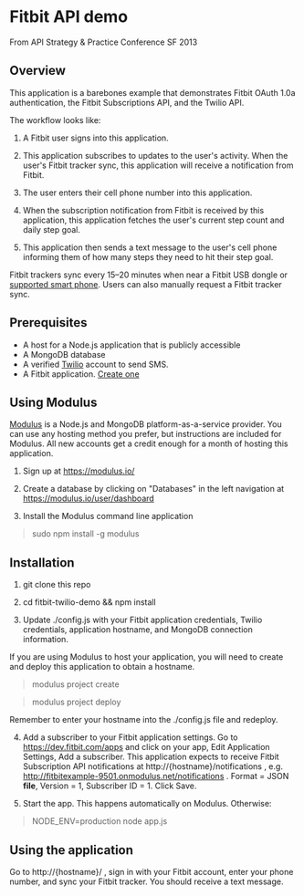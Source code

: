 # Fitbit API demo
From API Strategy & Practice Conference SF 2013

## Overview
This application is a barebones example that demonstrates Fitbit OAuth 1.0a authentication, the Fitbit Subscriptions API, and the Twilio API.

The workflow looks like:

1. A Fitbit user signs into this application.

2. This application subscribes to updates to the user's activity. When the user's Fitbit tracker sync, this application will receive a notification from Fitbit.

3. The user enters their cell phone number into this application.

4. When the subscription notification from Fitbit is received by this application, this application fetches the user's current step count and daily step goal.

5. This application then sends a text message to the user's cell phone informing them of how many steps they need to hit their step goal.

Fitbit trackers sync every 15–20 minutes when near a Fitbit USB dongle or [supported smart phone](https://www.fitbit.com/devices). Users can also manually request a Fitbit tracker sync.


## Prerequisites

- A host for a Node.js application that is publicly accessible
- A MongoDB database
- A verified [Twilio](https://www.twilio.com/) account to send SMS. 
- A Fitbit application. [Create one](https://dev.fitbit.com/apps)


## Using Modulus
[Modulus](https://modulus.io/) is a Node.js and MongoDB platform-as-a-service provider. You can use any hosting method you prefer, but instructions are included for Modulus. All new accounts get a credit enough for a month of hosting this application.

1. Sign up at https://modulus.io/

2. Create a database by clicking on "Databases" in the left navigation at https://modulus.io/user/dashboard

3. Install the Modulus command line application
> sudo npm install -g modulus


## Installation

1. git clone this repo

2. cd fitbit-twilio-demo && npm install

3. Update ./config.js with your Fitbit application credentials, Twilio credentials, application hostname, and MongoDB connection information.

If you are using Modulus to host your application, you will need to create and deploy this application to obtain a hostname.

> modulus project create

> modulus project deploy

Remember to enter your hostname into the ./config.js file and redeploy.

4. Add a subscriber to your Fitbit application settings. Go to https://dev.fitbit.com/apps and click on your app, Edit Application Settings, Add a subscriber. This application expects to receive Fitbit Subscription API notifications at http://{hostname}/notifications , e.g. http://fitbitexample-9501.onmodulus.net/notifications . Format = JSON **file**, Version = 1, Subscriber ID = 1. Click Save.

5. Start the app. This happens automatically on Modulus. Otherwise:
> NODE_ENV=production node app.js


## Using the application

Go to http://{hostname}/ , sign in with your Fitbit account, enter your phone number, and sync your Fitbit tracker. You should receive a text message.

